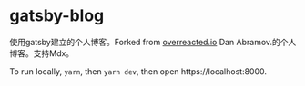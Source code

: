 # gatsby-blog

使用gatsby建立的个人博客。Forked from [overreacted.io](https://overreacted.io/) Dan Abramov.的个人博客。支持Mdx。

To run locally, `yarn`, then `yarn dev`, then open https://localhost:8000.

